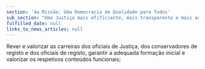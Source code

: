 ```yaml
---
section: '4a Missão: Uma Democracia de Qualidade para Todos'
sub_section: "Uma Justiça mais efificiente, mais transparente e mais acessível"
fulfilled_date: null
links_to_news_articles: null
---
```


Rever e valorizar as carreiras dos oficiais de Justiça, dos conservadores de registo e dos oficiais de registo, garantir a adequada formação inicial e valorizar os respetivos conteúdos funcionais;
